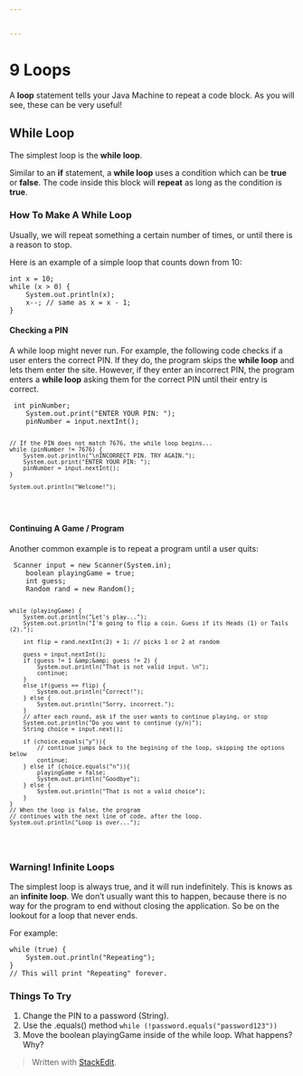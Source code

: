 ```yaml
---


---
```


<h1 id="loops">9 Loops</h1>
<p>A <strong>loop</strong> statement tells your Java Machine to repeat a code block. As you will see, these can be very useful!</p>
<h2 id="while-loop">While Loop</h2>
<p>The simplest loop is the <strong>while loop</strong>.</p>
<p>Similar to an <strong>if</strong> statement, a <strong>while loop</strong> uses a condition which can be <strong>true</strong> or <strong>false</strong>. The code inside this block will <strong>repeat</strong> as long as the condition is <strong>true</strong>.</p>
<h3 id="how-to-make-a-while-loop">How To Make A While Loop</h3>
<p>Usually, we will repeat something a certain number of times, or until there is a reason to stop.</p>
<p>Here is an example of a simple loop that counts down from 10:</p>
<pre><code>int x = 10;
while (x &gt; 0) {
    System.out.println(x);
	x--; // same as x = x - 1;
}
</code></pre>
<h4 id="checking-a-pin">Checking a PIN</h4>
<p>A while loop might never run. For example, the following code checks if a user enters the correct PIN. If they do, the program skips the <strong>while loop</strong> and lets them enter the site. However, if they enter an incorrect PIN, the program enters a <strong>while loop</strong> asking them for the correct PIN until their entry is correct.</p>
<pre><code>	int pinNumber;
    System.out.print("ENTER YOUR PIN: ");
    pinNumber = input.nextInt();
	
	// If the PIN does not match 7676, the while loop begins...
    while (pinNumber != 7676) { 
        System.out.println("\nINCORRECT PIN. TRY AGAIN.");
        System.out.print("ENTER YOUR PIN: ");
        pinNumber = input.nextInt();
    }

    System.out.println("Welcome!");
</code></pre>
<h4 id="continuing-a-game--program">Continuing A Game / Program</h4>
<p>Another common example is to repeat a program until a user quits:</p>
<pre><code>	Scanner input = new Scanner(System.in);
    boolean playingGame = true;
    int guess;  
	Random rand = new Random();

    while (playingGame) {
        System.out.println("Let's play...");
        System.out.println("I'm going to flip a coin. Guess if its Heads (1) or Tails (2).");

        int flip = rand.nextInt(2) + 1; // picks 1 or 2 at random

        guess = input.nextInt();
        if (guess != 1 &amp;&amp; guess != 2) {
            System.out.println("That is not valid input. \n");
            continue;
        }
        else if(guess == flip) {
            System.out.println("Correct!");
        } else {
            System.out.println("Sorry, incorrect.");
        }  
		// after each round, ask if the user wants to continue playing, or stop
        System.out.println("Do you want to continue (y/n)");
        String choice = input.next();

        if (choice.equals("y")){
            // continue jumps back to the begining of the loop, skipping the options below
            continue; 
        } else if (choice.equals("n")){
            playingGame = false;
            System.out.println("Goodbye");
        } else {
            System.out.println("That is not a valid choice");
        }
    }
    // When the loop is false, the program 
    // continues with the next line of code, after the loop.
    System.out.println("Loop is over..."); 
</code></pre>
<h3 id="warning-infinite-loops">Warning! Infinite Loops</h3>
<p>The simplest loop is always true, and it will run indefinitely. This is knows as an <strong>infinite loop</strong>. We don’t usually want this to happen, because there is no way for the program to end without closing the application. So be on the lookout for a loop that never ends.</p>
<p>For example:</p>
<pre><code>while (true) {
	System.out.println("Repeating");
}
// This will print "Repeating" forever.
</code></pre>
<h3 id="things-to-try">Things To Try</h3>
<ol>
<li>Change the PIN to a password (String).</li>
<li>Use the .equals() method <code>while (!password.equals("password123"))</code></li>
<li>Move the boolean playingGame inside of the while loop. What happens? Why?</li>
</ol>
<blockquote>
<p>Written with <a href="https://stackedit.io/">StackEdit</a>.</p>
</blockquote>

